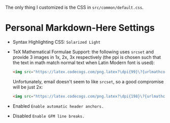 The only thing I customized is the CSS in `src/common/default.css`.

# Personal Markdown-Here Settings

- Syntax Highlighting CSS: `Solarized Light`

- TeX Mathematical Formulae Support: the following uses `srcset` and provide 3 images in 1x, 2x, 3x respectively (the ppi is chosen such that the text in math match normal text when Latin Modern font is used):

    ```html
    <img src="https://latex.codecogs.com/png.latex?\dpi{99}\?{urlmathcode}" srcset="https://latex.codecogs.com/png.latex?\dpi{99}\?{urlmathcode} 1x, https://latex.codecogs.com/png.latex?\dpi{198}\?{urlmathcode} 2x, https://latex.codecogs.com/png.latex?\dpi{297}\?{urlmathcode} 3x" alt="{mathcode}">
    ```

    Unfortunately, email doesn't seem to like `srcset`, so a good compromise will be just 2x:
    
    ```html
    <img src="https://latex.codecogs.com/png.latex?\dpi{198}\?{urlmathcode}" alt="{mathcode}" style="zoom: 50%">
    ```

- Enabled `Enable automatic header anchors.`

- Disabled `Enable GFM line breaks.`
